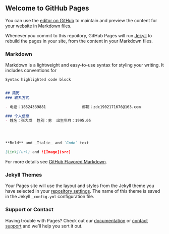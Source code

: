 ## Welcome to GitHub Pages

You can use the [editor on GitHub](https://github.com/ZMNiklaus/ZMNiklaus.github.io/edit/main/index.md) to maintain and preview the content for your website in Markdown files.

Whenever you commit to this repoitory, GitHub Pages will run [Jekyll](https://jekyllrb.com/) to rebuild the pages in your site, from the content in your Markdown files.

### Markdown

Markdown is a lightweight and easy-to-use syntax for styling your writing. It includes conventions for

```markdown
Syntax highlighted code block


## 简历
### 联系方式

- 电话：18524339881                邮箱：zdc1902171676@163.com

### 个人信息
- 姓名：张大成  性别：男  出生年月：1995.05




**Bold** and _Italic_ and `Code` text

[Link](url) and ![Image](src)
```

For more details see [GitHub Flavored Markdown](https://guides.github.com/features/mastering-markdown/).

### Jekyll Themes

Your Pages site will use the layout and styles from the Jekyll theme you have selected in your [repository settings](https://github.com/ZMNiklaus/ZMNiklaus.github.io/settings/pages). The name of this theme is saved in the Jekyll `_config.yml` configuration file.

### Support or Contact

Having trouble with Pages? Check out our [documentation](https://docs.github.com/categories/github-pages-basics/) or [contact support](https://support.github.com/contact) and we’ll help you sort it out.
